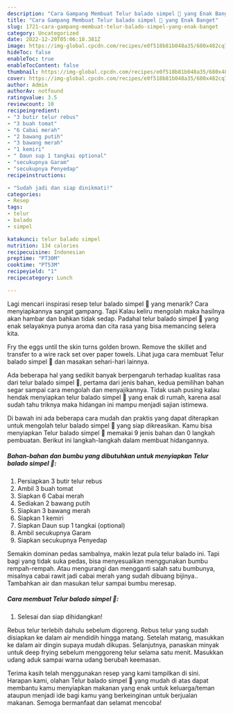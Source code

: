 ```yaml
---
description: "Cara Gampang Membuat Telur balado simpel 🤤 yang Enak Banget"
title: "Cara Gampang Membuat Telur balado simpel 🤤 yang Enak Banget"
slug: 1721-cara-gampang-membuat-telur-balado-simpel-yang-enak-banget
category: Uncategorized
date: 2022-12-20T05:06:18.381Z
image: https://img-global.cpcdn.com/recipes/e0f518b81b048a35/680x482cq70/telur-balado-simpel-foto-resep-utama.jpg
hideToc: false
enableToc: true
enableTocContent: false
thumbnail: https://img-global.cpcdn.com/recipes/e0f518b81b048a35/680x482cq70/telur-balado-simpel-foto-resep-utama.jpg
cover: https://img-global.cpcdn.com/recipes/e0f518b81b048a35/680x482cq70/telur-balado-simpel-foto-resep-utama.jpg
author: Admin
authorAv: notfound
ratingvalue: 3.5
reviewcount: 10
recipeingredient:
- "3 butir telur rebus"
- "3 buah tomat"
- "6 Cabai merah"
- "2 bawang putih"
- "3 bawang merah"
- "1 kemiri"
- " Daun sup 1 tangkai optional"
- "secukupnya Garam"
- "secukupnya Penyedap"
recipeinstructions:

- "Sudah jadi dan siap dinikmati!"
categories:
- Resep
tags:
- telur
- balado
- simpel

katakunci: telur balado simpel 
nutrition: 134 calories
recipecuisine: Indonesian
preptime: "PT30M"
cooktime: "PT53M"
recipeyield: "1"
recipecategory: Lunch

---
```



Lagi mencari inspirasi resep telur balado simpel 🤤 yang menarik? Cara menyiapkannya sangat gampang. Tapi Kalau keliru mengolah maka hasilnya akan hambar dan bahkan tidak sedap. Padahal telur balado simpel 🤤 yang enak selayaknya punya aroma dan cita rasa yang bisa memancing selera kita.


Fry the eggs until the skin turns golden brown. Remove the skillet and transfer to a wire rack set over paper towels. Lihat juga cara membuat Telur balado simpel 🤤 dan masakan sehari-hari lainnya.

Ada beberapa hal yang sedikit banyak berpengaruh terhadap kualitas rasa dari telur balado simpel 🤤, pertama dari jenis bahan, kedua pemilihan bahan segar sampai cara mengolah dan menyajikannya. Tidak usah pusing kalau hendak menyiapkan telur balado simpel 🤤 yang enak di rumah, karena asal sudah tahu triknya maka hidangan ini mampu menjadi sajian istimewa.


Di bawah ini ada beberapa cara mudah dan praktis yang dapat diterapkan untuk mengolah telur balado simpel 🤤 yang siap dikreasikan. Kamu bisa menyiapkan Telur balado simpel 🤤 memakai 9 jenis bahan dan 0 langkah pembuatan. Berikut ini langkah-langkah dalam membuat hidangannya.

<!--inarticleads1-->

##### Bahan-bahan dan bumbu yang dibutuhkan untuk menyiapkan Telur balado simpel 🤤:

1. Persiapkan 3 butir telur rebus
1. Ambil 3 buah tomat
1. Siapkan 6 Cabai merah
1. Sediakan 2 bawang putih
1. Siapkan 3 bawang merah
1. Siapkan 1 kemiri
1. Siapkan  Daun sup 1 tangkai (optional)
1. Ambil secukupnya Garam
1. Siapkan secukupnya Penyedap


Semakin dominan pedas sambalnya, makin lezat pula telur balado ini. Tapi bagi yang tidak suka pedas, bisa menyesuaikan menggunakan bumbu rempah-rempah. Atau mengurangi dan mengganti salah satu bumbunya, misalnya cabai rawit jadi cabai merah yang sudah dibuang bijinya.. Tambahkan air dan masukan telur sampai bumbu meresap. 

<!--inarticleads2-->

##### Cara membuat Telur balado simpel 🤤:


1. Selesai dan siap dihidangkan!

Rebus telur terlebih dahulu sebelum digoreng. Rebus telur yang sudah disiapkan ke dalam air mendidih hingga matang. Setelah matang, masukkan ke dalam air dingin supaya mudah dikupas. Selanjutnya, panaskan minyak untuk deep frying sebelum menggoreng telur selama satu menit. Masukkan udang aduk sampai warna udang berubah keemasan. 

Terima kasih telah menggunakan resep yang kami tampilkan di sini. Harapan kami, olahan Telur balado simpel 🤤 yang mudah di atas dapat membantu kamu menyiapkan makanan yang enak untuk keluarga/teman ataupun menjadi ide bagi kamu yang berkeinginan untuk berjualan makanan. Semoga bermanfaat dan selamat mencoba!
